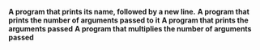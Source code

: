 **A program that prints its name, followed by a new line.**
**A program that prints the number of arguments passed to it**
**A program that prints the arguments passed**
**A program that multiplies the number of arguments passed**

